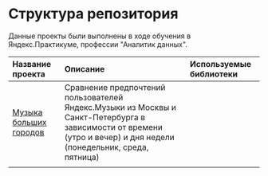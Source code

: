 # Структура репозитория
Данные проекты были выполнены в ходе обучения в Яндекс.Практикуме, профессии "Аналитик данных".

| **Название проекта**                            | **Описание**        | **Используемые библиотеки**     |
|:--------------------                            | :-------------------|:---------------------------      |
| [Музыка больших городов](yandex_music_project)  | Сравнение предпочтений пользователей Яндекс.Музыки из Москвы и Санкт-Петербурга в зависимости от времени (утро и вечер) и дня недели (понедельник, среда, пятница)                       |                     |
|   |   |  |
